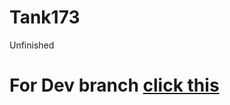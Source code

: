 # Tank173
Unfinished
# For Dev branch [click this](https://github.com/Thaumiel-Servers/Tank173/tree/Dev)
